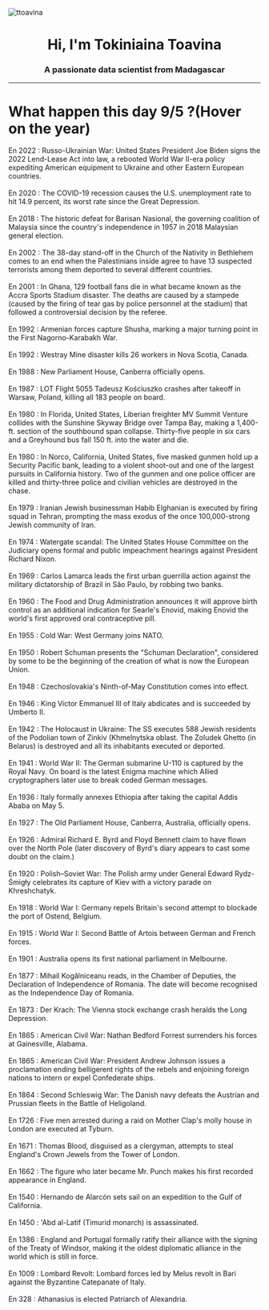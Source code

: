 
<p align="left"> <img src="https://komarev.com/ghpvc/?username=ttoavina&label=Profile%20views&color=0e75b6&style=flat" alt="ttoavina" /> </p>
<h1 align="center">Hi, I'm Tokiniaina Toavina</h1>
<h3 align="center">A passionate data scientist from Madagascar</h3>
    
<hr/>
<h1> What happen this day 9/5 ?(Hover on the year)</h1>

En 2022 : Russo-Ukrainian War: United States President Joe Biden signs the 2022 Lend-Lease Act into law, a rebooted World War II-era policy expediting American equipment to Ukraine and other Eastern European countries.
<br/><br/>
En 2020 : The COVID-19 recession causes the U.S. unemployment rate to hit 14.9 percent, its worst rate since the Great Depression.
<br/><br/>
En 2018 : The historic defeat for Barisan Nasional, the governing coalition of Malaysia since the country's independence in 1957 in 2018 Malaysian general election.
<br/><br/>
En 2002 : The 38-day stand-off in the Church of the Nativity in Bethlehem comes to an end when the Palestinians inside agree to have 13 suspected terrorists among them deported to several different countries.
<br/><br/>
En 2001 : In Ghana, 129 football fans die in what became known as the Accra Sports Stadium disaster. The deaths are caused by a stampede (caused by the firing of tear gas by police personnel at the stadium) that followed a controversial decision by the referee.
<br/><br/>
En 1992 : Armenian forces capture Shusha, marking a major turning point in the First Nagorno-Karabakh War.
<br/><br/>
En 1992 : Westray Mine disaster kills 26 workers in Nova Scotia, Canada.
<br/><br/>
En 1988 : New Parliament House, Canberra officially opens.
<br/><br/>
En 1987 : LOT Flight 5055 Tadeusz Kościuszko crashes after takeoff in Warsaw, Poland, killing all 183 people on board.
<br/><br/>
En 1980 : In Florida, United States, Liberian freighter MV Summit Venture collides with the Sunshine Skyway Bridge over Tampa Bay, making a 1,400-ft. section of the southbound span collapse. Thirty-five people in six cars and a Greyhound bus fall 150 ft. into the water and die.
<br/><br/>
En 1980 : In Norco, California, United States, five masked gunmen hold up a Security Pacific bank, leading to a violent shoot-out and one of the largest pursuits in California history. Two of the gunmen and one police officer are killed and thirty-three police and civilian vehicles are destroyed in the chase.
<br/><br/>
En 1979 : Iranian Jewish businessman Habib Elghanian is executed by firing squad in Tehran, prompting the mass exodus of the once 100,000-strong Jewish community of Iran.
<br/><br/>
En 1974 : Watergate scandal: The  United States House Committee on the Judiciary opens formal and public impeachment hearings against President Richard Nixon.
<br/><br/>
En 1969 : Carlos Lamarca leads the first urban guerrilla action against the military dictatorship of Brazil in São Paulo, by robbing two banks.
<br/><br/>
En 1960 : The Food and Drug Administration announces it will approve birth control as an additional indication for Searle's Enovid, making Enovid the world's first approved oral contraceptive pill.
<br/><br/>
En 1955 : Cold War: West Germany joins NATO.
<br/><br/>
En 1950 : Robert Schuman presents the "Schuman Declaration", considered by some to be the beginning of the creation of what is now the European Union.
<br/><br/>
En 1948 : Czechoslovakia's Ninth-of-May Constitution comes into effect.
<br/><br/>
En 1946 : King Victor Emmanuel III of Italy abdicates and is succeeded by Umberto II.
<br/><br/>
En 1942 : The Holocaust in Ukraine: The SS executes 588 Jewish residents of the Podolian town of Zinkiv (Khmelnytska oblast. The Zoludek Ghetto (in Belarus) is destroyed and all its inhabitants executed or deported.
<br/><br/>
En 1941 : World War II: The German submarine U-110 is captured by the Royal Navy. On board is the latest Enigma machine which Allied cryptographers later use to break coded German messages.
<br/><br/>
En 1936 : Italy formally annexes Ethiopia after taking the capital Addis Ababa on May 5.
<br/><br/>
En 1927 : The Old Parliament House, Canberra, Australia, officially opens.
<br/><br/>
En 1926 : Admiral Richard E. Byrd and Floyd Bennett claim to have flown over the North Pole (later discovery of Byrd's diary appears to cast some doubt on the claim.)
<br/><br/>
En 1920 : Polish–Soviet War: The Polish army under General Edward Rydz-Śmigły celebrates its capture of Kiev with a victory parade on Khreshchatyk.
<br/><br/>
En 1918 : World War I: Germany repels Britain's second attempt to blockade the port of Ostend, Belgium.
<br/><br/>
En 1915 : World War I: Second Battle of Artois between German and French forces.
<br/><br/>
En 1901 : Australia opens its first national parliament in Melbourne.
<br/><br/>
En 1877 : Mihail Kogălniceanu reads, in the Chamber of Deputies, the Declaration of Independence of Romania. The date will become recognised as the Independence Day of Romania.
<br/><br/>
En 1873 : Der Krach: The Vienna stock exchange crash heralds the Long Depression.
<br/><br/>
En 1865 : American Civil War: Nathan Bedford Forrest surrenders his forces at Gainesville, Alabama.
<br/><br/>
En 1865 : American Civil War: President Andrew Johnson issues a proclamation ending belligerent rights of the rebels and enjoining foreign nations to intern or expel Confederate ships.
<br/><br/>
En 1864 : Second Schleswig War: The Danish navy defeats the Austrian and Prussian fleets in the Battle of Heligoland.
<br/><br/>
En 1726 : Five men arrested during a raid on Mother Clap's molly house in London are executed at Tyburn.
<br/><br/>
En 1671 : Thomas Blood, disguised as a clergyman, attempts to steal England's Crown Jewels from the Tower of London.
<br/><br/>
En 1662 : The figure who later became Mr. Punch makes his first recorded appearance in England.
<br/><br/>
En 1540 : Hernando de Alarcón sets sail on an expedition to the Gulf of California.
<br/><br/>
En 1450 : 'Abd al-Latif (Timurid monarch) is assassinated.
<br/><br/>
En 1386 : England and Portugal formally ratify their alliance with the signing of the Treaty of Windsor, making it the oldest diplomatic alliance in the world which is still in force.
<br/><br/>
En 1009 : Lombard Revolt: Lombard forces led by Melus revolt in Bari against the Byzantine Catepanate of Italy.
<br/><br/>
En 328 : Athanasius is elected Patriarch of Alexandria.
<br/><br/>
